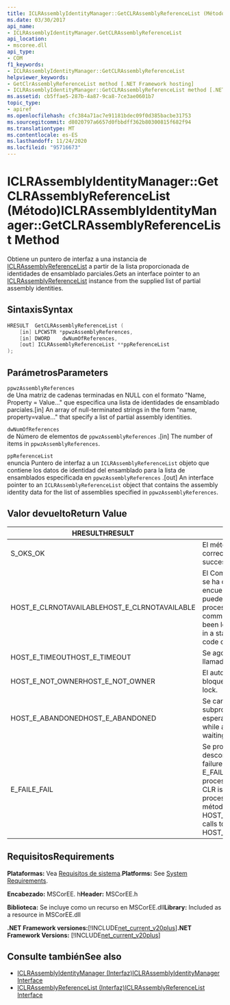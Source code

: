 ```yaml
---
title: ICLRAssemblyIdentityManager::GetCLRAssemblyReferenceList (Método)
ms.date: 03/30/2017
api_name:
- ICLRAssemblyIdentityManager.GetCLRAssemblyReferenceList
api_location:
- mscoree.dll
api_type:
- COM
f1_keywords:
- ICLRAssemblyIdentityManager::GetCLRAssemblyReferenceList
helpviewer_keywords:
- GetClrAssemblyReferenceList method [.NET Framework hosting]
- ICLRAssemblyIdentityManager::GetCLRAssemblyReferenceList method [.NET Framework hosting]
ms.assetid: cb5ffae5-287b-4a87-9ca8-7ce3ae0601b7
topic_type:
- apiref
ms.openlocfilehash: cfc384a71ac7e91181bdec09f0d385bacbe31753
ms.sourcegitcommit: d8020797a6657d0fbbdff362b80300815f682f94
ms.translationtype: MT
ms.contentlocale: es-ES
ms.lasthandoff: 11/24/2020
ms.locfileid: "95716673"
---
```

# <a name="iclrassemblyidentitymanagergetclrassemblyreferencelist-method"></a><span data-ttu-id="2a2e9-102">ICLRAssemblyIdentityManager::GetCLRAssemblyReferenceList (Método)</span><span class="sxs-lookup"><span data-stu-id="2a2e9-102">ICLRAssemblyIdentityManager::GetCLRAssemblyReferenceList Method</span></span>

<span data-ttu-id="2a2e9-103">Obtiene un puntero de interfaz a una instancia de [ICLRAssemblyReferenceList](iclrassemblyreferencelist-interface.md) a partir de la lista proporcionada de identidades de ensamblado parciales.</span><span class="sxs-lookup"><span data-stu-id="2a2e9-103">Gets an interface pointer to an [ICLRAssemblyReferenceList](iclrassemblyreferencelist-interface.md) instance from the supplied list of partial assembly identities.</span></span>  
  
## <a name="syntax"></a><span data-ttu-id="2a2e9-104">Sintaxis</span><span class="sxs-lookup"><span data-stu-id="2a2e9-104">Syntax</span></span>  
  
```cpp  
HRESULT  GetCLRAssemblyReferenceList (  
    [in] LPCWSTR *ppwzAssemblyReferences,  
    [in] DWORD    dwNumOfReferences,  
    [out] ICLRAssemblyReferenceList **ppReferenceList  
);  
```  
  
## <a name="parameters"></a><span data-ttu-id="2a2e9-105">Parámetros</span><span class="sxs-lookup"><span data-stu-id="2a2e9-105">Parameters</span></span>  

 `ppwzAssemblyReferences`  
 <span data-ttu-id="2a2e9-106">de Una matriz de cadenas terminadas en NULL con el formato "Name, Property = Value..." que especifica una lista de identidades de ensamblado parciales.</span><span class="sxs-lookup"><span data-stu-id="2a2e9-106">[in] An array of null-terminated strings in the form "name, property=value..." that specify a list of partial assembly identities.</span></span>  
  
 `dwNumOfReferences`  
 <span data-ttu-id="2a2e9-107">de Número de elementos de `ppwzAssemblyReferences` .</span><span class="sxs-lookup"><span data-stu-id="2a2e9-107">[in] The number of items in `ppwzAssemblyReferences`.</span></span>  
  
 `ppReferenceList`  
 <span data-ttu-id="2a2e9-108">enuncia Puntero de interfaz a un `ICLRAssemblyReferenceList` objeto que contiene los datos de identidad del ensamblado para la lista de ensamblados especificada en `ppwzAssemblyReferences` .</span><span class="sxs-lookup"><span data-stu-id="2a2e9-108">[out] An interface pointer to an `ICLRAssemblyReferenceList` object that contains the assembly identity data for the list of assemblies specified in `ppwzAssemblyReferences`.</span></span>  
  
## <a name="return-value"></a><span data-ttu-id="2a2e9-109">Valor devuelto</span><span class="sxs-lookup"><span data-stu-id="2a2e9-109">Return Value</span></span>  
  
|<span data-ttu-id="2a2e9-110">HRESULT</span><span class="sxs-lookup"><span data-stu-id="2a2e9-110">HRESULT</span></span>|<span data-ttu-id="2a2e9-111">Descripción</span><span class="sxs-lookup"><span data-stu-id="2a2e9-111">Description</span></span>|  
|-------------|-----------------|  
|<span data-ttu-id="2a2e9-112">S_OK</span><span class="sxs-lookup"><span data-stu-id="2a2e9-112">S_OK</span></span>|<span data-ttu-id="2a2e9-113">El método se devolvió correctamente.</span><span class="sxs-lookup"><span data-stu-id="2a2e9-113">The method returned successfully.</span></span>|  
|<span data-ttu-id="2a2e9-114">HOST_E_CLRNOTAVAILABLE</span><span class="sxs-lookup"><span data-stu-id="2a2e9-114">HOST_E_CLRNOTAVAILABLE</span></span>|<span data-ttu-id="2a2e9-115">El Common Language Runtime (CLR) no se ha cargado en un proceso o el CLR se encuentra en un estado en el que no puede ejecutar código administrado ni procesar la llamada correctamente.</span><span class="sxs-lookup"><span data-stu-id="2a2e9-115">The common language runtime (CLR) has not been loaded into a process, or the CLR is in a state in which it cannot run managed code or process the call successfully.</span></span>|  
|<span data-ttu-id="2a2e9-116">HOST_E_TIMEOUT</span><span class="sxs-lookup"><span data-stu-id="2a2e9-116">HOST_E_TIMEOUT</span></span>|<span data-ttu-id="2a2e9-117">Se agotó el tiempo de espera de la llamada.</span><span class="sxs-lookup"><span data-stu-id="2a2e9-117">The call timed out.</span></span>|  
|<span data-ttu-id="2a2e9-118">HOST_E_NOT_OWNER</span><span class="sxs-lookup"><span data-stu-id="2a2e9-118">HOST_E_NOT_OWNER</span></span>|<span data-ttu-id="2a2e9-119">El autor de la llamada no posee el bloqueo.</span><span class="sxs-lookup"><span data-stu-id="2a2e9-119">The caller does not own the lock.</span></span>|  
|<span data-ttu-id="2a2e9-120">HOST_E_ABANDONED</span><span class="sxs-lookup"><span data-stu-id="2a2e9-120">HOST_E_ABANDONED</span></span>|<span data-ttu-id="2a2e9-121">Se canceló un evento mientras un subproceso o fibra bloqueados estaba esperando en él.</span><span class="sxs-lookup"><span data-stu-id="2a2e9-121">An event was canceled while a blocked thread or fiber was waiting on it.</span></span>|  
|<span data-ttu-id="2a2e9-122">E_FAIL</span><span class="sxs-lookup"><span data-stu-id="2a2e9-122">E_FAIL</span></span>|<span data-ttu-id="2a2e9-123">Se produjo un error grave desconocido.</span><span class="sxs-lookup"><span data-stu-id="2a2e9-123">An unknown catastrophic failure occurred.</span></span> <span data-ttu-id="2a2e9-124">Si un método devuelve E_FAIL, CLR ya no se puede usar en el proceso.</span><span class="sxs-lookup"><span data-stu-id="2a2e9-124">If a method returns E_FAIL, the CLR is no longer usable within the process.</span></span> <span data-ttu-id="2a2e9-125">Las llamadas subsiguientes a métodos de hospedaje devuelven HOST_E_CLRNOTAVAILABLE.</span><span class="sxs-lookup"><span data-stu-id="2a2e9-125">Subsequent calls to hosting methods return HOST_E_CLRNOTAVAILABLE.</span></span>|  
  
## <a name="requirements"></a><span data-ttu-id="2a2e9-126">Requisitos</span><span class="sxs-lookup"><span data-stu-id="2a2e9-126">Requirements</span></span>  

 <span data-ttu-id="2a2e9-127">**Plataformas:** Vea [Requisitos de sistema](../../get-started/system-requirements.md).</span><span class="sxs-lookup"><span data-stu-id="2a2e9-127">**Platforms:** See [System Requirements](../../get-started/system-requirements.md).</span></span>  
  
 <span data-ttu-id="2a2e9-128">**Encabezado:** MSCorEE. h</span><span class="sxs-lookup"><span data-stu-id="2a2e9-128">**Header:** MSCorEE.h</span></span>  
  
 <span data-ttu-id="2a2e9-129">**Biblioteca:** Se incluye como un recurso en MSCorEE.dll</span><span class="sxs-lookup"><span data-stu-id="2a2e9-129">**Library:** Included as a resource in MSCorEE.dll</span></span>  
  
 <span data-ttu-id="2a2e9-130">**.NET Framework versiones:**[!INCLUDE[net_current_v20plus](../../../../includes/net-current-v20plus-md.md)]</span><span class="sxs-lookup"><span data-stu-id="2a2e9-130">**.NET Framework Versions:** [!INCLUDE[net_current_v20plus](../../../../includes/net-current-v20plus-md.md)]</span></span>  
  
## <a name="see-also"></a><span data-ttu-id="2a2e9-131">Consulte también</span><span class="sxs-lookup"><span data-stu-id="2a2e9-131">See also</span></span>

- [<span data-ttu-id="2a2e9-132">ICLRAssemblyIdentityManager (Interfaz)</span><span class="sxs-lookup"><span data-stu-id="2a2e9-132">ICLRAssemblyIdentityManager Interface</span></span>](iclrassemblyidentitymanager-interface.md)
- [<span data-ttu-id="2a2e9-133">ICLRAssemblyReferenceList (Interfaz)</span><span class="sxs-lookup"><span data-stu-id="2a2e9-133">ICLRAssemblyReferenceList Interface</span></span>](iclrassemblyreferencelist-interface.md)
